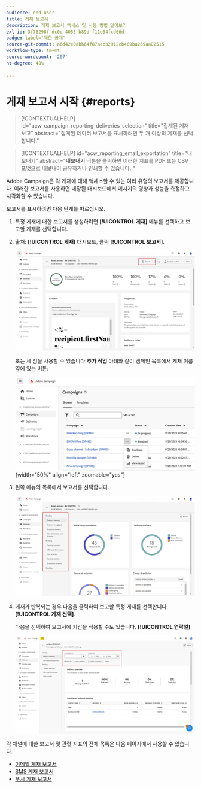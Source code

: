 ```yaml
---
audience: end-user
title: 게재 보고서
description: 게재 보고서 액세스 및 사용 방법 알아보기
exl-id: 3f76298f-dc0d-4055-b89d-f11d64fcd66d
badge: label="제한 공개"
source-git-commit: a6d42e0abb64f87aecb2912cb469ba269aa02515
workflow-type: tm+mt
source-wordcount: '207'
ht-degree: 48%

---
```


# 게재 보고서 시작 {#reports}

>[!CONTEXTUALHELP]
>id="acw_campaign_reporting_deliveries_selection"
>title="집계된 게재 보고"
>abstract="집계된 데이터 보고서를 표시하려면 두 개 이상의 게재를 선택합니다."

>[!CONTEXTUALHELP]
>id="acw_reporting_email_exportation"
>title="내보내기"
>abstract="**내보내기** 버튼을 클릭하면 이러한 지표를 PDF 또는 CSV 포맷으로 내보내어 공유하거나 인쇄할 수 있습니다. "

Adobe Campaign은 각 게재에 대해 액세스할 수 있는 여러 유형의 보고서를 제공합니다. 이러한 보고서를 사용하면 내장된 대시보드에서 메시지의 영향과 성능을 측정하고 시각화할 수 있습니다.

보고서를 표시하려면 다음 단계를 따르십시오.

1. 특정 게재에 대한 보고서를 생성하려면 **[!UICONTROL 게재]** 메뉴를 선택하고 보고할 게재를 선택합니다.

1. 출처: **[!UICONTROL 게재]** 대시보드, 클릭 **[!UICONTROL 보고서]**.

   ![](assets/reporting2.png)

   또는 세 점을 사용할 수 있습니다 **추가 작업** 아래와 같이 캠페인 목록에서 게재 이름 옆에 있는 버튼:

   ![](assets/campaign-reports-view.png){width="50%" align="left" zoomable="yes"}

1. 왼쪽 메뉴의 목록에서 보고서를 선택합니다.

   ![](assets/reporting.png)

1. 게재가 반복되는 경우 다음을 클릭하여 보고할 특정 게재를 선택합니다. **[!UICONTROL 게재 선택]**.

   다음을 선택하여 보고서에 기간을 적용할 수도 있습니다. **[!UICONTROL 연락일]**.

   ![](assets/delivery-recurring.png)

각 채널에 대한 보고서 및 관련 지표의 전체 목록은 다음 페이지에서 사용할 수 있습니다.

* [이메일 게재 보고서](email-report.md)
* [SMS 게재 보고서](sms-report.md)
* [푸시 게재 보고서](push-report.md)
